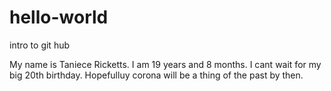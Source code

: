 # hello-world
intro to git hub

My name is Taniece Ricketts. I am 19 years and 8 months. I cant wait for my big 20th birthday. 
Hopefulluy corona will be a thing of the past by then. 
